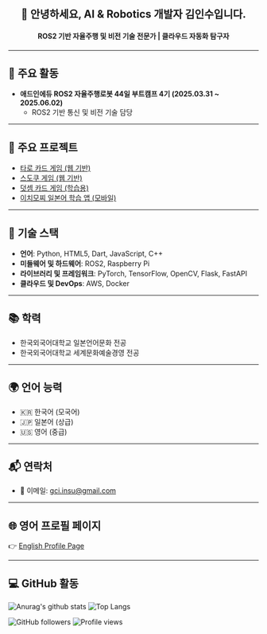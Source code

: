 <h2 align="center">👋 안녕하세요, AI & Robotics 개발자 김인수입니다.</h2>
<h4 align="center">ROS2 기반 자율주행 및 비전 기술 전문가 | 클라우드 자동화 탐구자</h4>

---

## 🚀 주요 활동
- **애드인에듀 ROS2 자율주행로봇 44일 부트캠프 4기 (2025.03.31 ~ 2025.06.02)**
  - ROS2 기반 통신 및 비전 기술 담당

---

## 🧩 주요 프로젝트
- [타로 카드 게임 (웹 기반)](https://szara7678.github.io/TarotGame/)
- [스도쿠 게임 (웹 기반)](https://szara7678.github.io/Sudoku-master/)
- [덧셈 카드 게임 (학습용)](https://szara7678.github.io/PlusCardGame/)
- [이치모찌 일본어 학습 앱 (모바일)](https://play.google.com/store/apps/details?id=com.szara7678.ichimozzi)

---

## 🔧 기술 스택
- **언어**: Python, HTML5, Dart, JavaScript, C++
- **미들웨어 및 하드웨어**: ROS2, Raspberry Pi
- **라이브러리 및 프레임워크**: PyTorch, TensorFlow, OpenCV, Flask, FastAPI
- **클라우드 및 DevOps**: AWS, Docker

---

## 📚 학력
- 한국외국어대학교 일본언어문화 전공
- 한국외국어대학교 세계문화예술경영 전공

---

## 🌍 언어 능력
- 🇰🇷 한국어 (모국어)
- 🇯🇵 일본어 (상급)
- 🇺🇸 영어 (중급)

---

## 📬 연락처
- 📧 이메일: gci.insu@gmail.com

---

## 🌐 영어 프로필 페이지
👉 [English Profile Page](https://szara7678.github.io/portfolio/)

---

## 💻 GitHub 활동
![Anurag's github stats](https://github-readme-stats.vercel.app/api?username=szara7678&show_icons=true&theme=tokyonight)
![Top Langs](https://github-readme-stats.vercel.app/api/top-langs/?username=szara7678&layout=compact&theme=tokyonight)

![GitHub followers](https://img.shields.io/github/followers/szara7678?style=social)
![Profile views](https://komarev.com/ghpvc/?username=szara7678)
